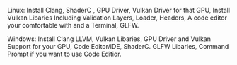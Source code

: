 Linux:
Install Clang, ShaderC , GPU Driver, Vulkan Driver for that GPU, Install Vulkan Libaries Including Validation Layers, Loader, Headers, A code editor your comfortable with and a Terminal, GLFW.

Windows:
Install Clang LLVM, Vulkan Libaries, GPU Driver and Vulkan Support for your GPU, Code Editor/IDE, ShaderC. GLFW Libaries, Command Prompt if you want to use Code Editior.
